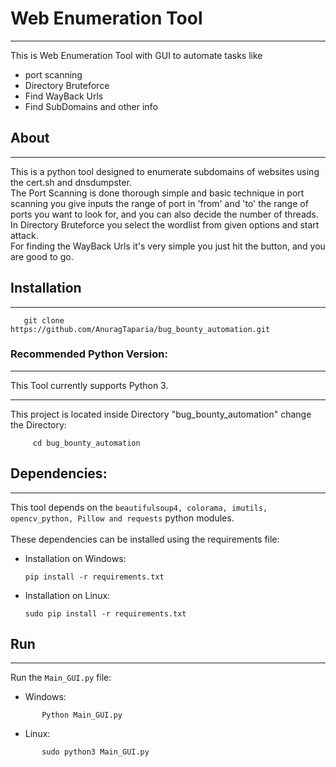 # Web Enumeration Tool

---

This is Web Enumeration Tool with GUI to automate tasks like

- port scanning
- Directory Bruteforce
- Find WayBack Urls
- Find SubDomains and other info

## About

---

This is a python tool designed to enumerate subdomains of websites using
the cert.sh and dnsdumpster.
</br>
The Port Scanning is done thorough
simple and basic technique in port scanning you give
inputs the range of port in 'from' and 'to' the range
of ports you want to look for, and you can also
decide the number of threads.
</br>
In Directory Bruteforce you select the wordlist from
given options and start attack.
</br>
For finding the WayBack Urls it's very simple you
just hit the button, and you are good to go.
</br>

## Installation

---

```
   git clone https://github.com/AnuragTaparia/bug_bounty_automation.git
```

### Recommended Python Version:

---

This Tool currently supports Python 3.

---

This project is located inside Directory "bug_bounty_automation"
change the Directory:

```
     cd bug_bounty_automation
```

## Dependencies:

---

This tool depends on the `beautifulsoup4, colorama, imutils, opencv_python, Pillow and requests` python modules.
</br></br>
These dependencies can be installed using the requirements file:

- Installation on Windows:

      pip install -r requirements.txt

- Installation on Linux:

      sudo pip install -r requirements.txt

## Run

---

Run the `Main_GUI.py` file:

- Windows:

```
       Python Main_GUI.py
```

- Linux:

```
       sudo python3 Main_GUI.py
```
